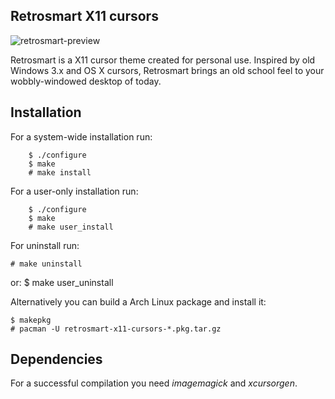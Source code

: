 Retrosmart X11 cursors
----------------------

![retrosmart-preview](https://raw.githubusercontent.com/mdomlop/retrosmart-x11-cursors/master/preview.gif "Retrosmart X11 cursor theme preview")

Retrosmart is a X11 cursor theme created for personal use. Inspired by old
Windows 3.x and OS X cursors, Retrosmart brings an old school feel to your
wobbly-windowed desktop of today.

Installation
------------

For a system-wide installation run:

        $ ./configure
        $ make
        # make install

For a user-only installation run:

        $ ./configure
        $ make
        # make user_install


For uninstall run:

    # make uninstall
or:
    $ make user_uninstall

Alternatively you can build a Arch Linux package and install it:

    $ makepkg
    # pacman -U retrosmart-x11-cursors-*.pkg.tar.gz

Dependencies
------------

For a successful compilation you need *imagemagick* and *xcursorgen*.
